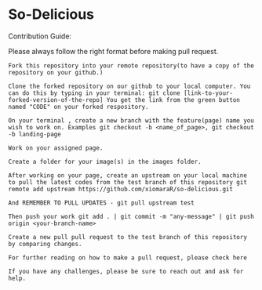 # So-Delicious
Contribution Guide:

Please always follow the right format before making pull request.

    Fork this repository into your remote repository(to have a copy of the repository on your github.)

    Clone the forked repository on our github to your local computer. You can do this by typing in your terminal: git clone [link-to-your-forked-version-of-the-repo] You get the link from the green button named "CODE" on your forked respository.

    On your terminal , create a new branch with the feature(page) name you wish to work on. Examples git checkout -b <name_of_page>, git checkout -b landing-page

    Work on your assigned page.

    Create a folder for your image(s) in the images folder.

    After working on your page, create an upstream on your local machine to pull the latest codes from the test branch of this repository git remote add upstream https://github.com/xiomaraR/so-delicious.git

    And REMEMBER TO PULL UPDATES - git pull upstream test

    Then push your work git add . | git commit -m "any-message" | git push origin <your-branch-name>

    Create a new pull pull request to the test branch of this repository by comparing changes.

    For further reading on how to make a pull request, please check here

    If you have any challenges, please be sure to reach out and ask for help.
